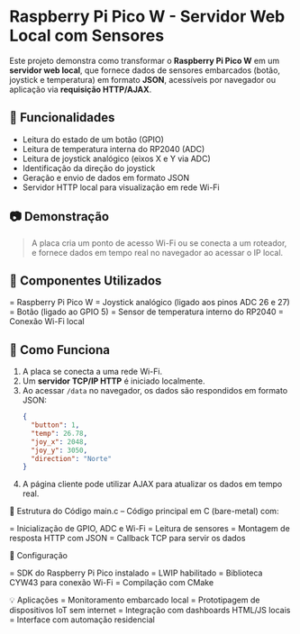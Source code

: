 # Raspberry Pi Pico W - Servidor Web Local com Sensores

Este projeto demonstra como transformar o **Raspberry Pi Pico W** em um **servidor web local**, que fornece dados de sensores embarcados (botão, joystick e temperatura) em formato **JSON**, acessíveis por navegador ou aplicação via **requisição HTTP/AJAX**.

## 🧰 Funcionalidades

- Leitura do estado de um botão (GPIO)
- Leitura de temperatura interna do RP2040 (ADC)
- Leitura de joystick analógico (eixos X e Y via ADC)
- Identificação da direção do joystick
- Geração e envio de dados em formato JSON
- Servidor HTTP local para visualização em rede Wi-Fi

## 📷 Demonstração

> A placa cria um ponto de acesso Wi-Fi ou se conecta a um roteador, e fornece dados em tempo real no navegador ao acessar o IP local.

## 🧪 Componentes Utilizados

= Raspberry Pi Pico W
= Joystick analógico (ligado aos pinos ADC 26 e 27)
= Botão (ligado ao GPIO 5)
= Sensor de temperatura interno do RP2040
= Conexão Wi-Fi local

## 🧠 Como Funciona

1. A placa se conecta a uma rede Wi-Fi.
2. Um **servidor TCP/IP HTTP** é iniciado localmente.
3. Ao acessar `/data` no navegador, os dados são respondidos em formato JSON:
   ```json
   {
     "button": 1,
     "temp": 26.78,
     "joy_x": 2048,
     "joy_y": 3050,
     "direction": "Norte"
   }
4. A página cliente pode utilizar AJAX para atualizar os dados em tempo real.

📂 Estrutura do Código
main.c – Código principal em C (bare-metal) com:

= Inicialização de GPIO, ADC e Wi-Fi
= Leitura de sensores
= Montagem de resposta HTTP com JSON
= Callback TCP para servir os dados

🔧 Configuração

= SDK do Raspberry Pi Pico instalado
= LWIP habilitado
= Biblioteca CYW43 para conexão Wi-Fi
= Compilação com CMake

💡 Aplicações
= Monitoramento embarcado local
= Prototipagem de dispositivos IoT sem internet
= Integração com dashboards HTML/JS locais
= Interface com automação residencial

